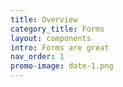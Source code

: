 ```yaml
---
title: Overview
category_title: Forms
layout: components
intro: Forms are great
nav_order: 1
promo-image: date-1.png
---
```

